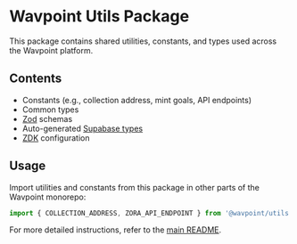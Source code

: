 # Wavpoint Utils Package

This package contains shared utilities, constants, and types used across the Wavpoint platform.

## Contents

- Constants (e.g., collection address, mint goals, API endpoints)
- Common types
- [Zod](https://zod.dev/) schemas
- Auto-generated [Supabase types](https://supabase.com/docs/reference/javascript/typescript-support)
- [ZDK](https://zdk.zora.co/) configuration

## Usage

Import utilities and constants from this package in other parts of the Wavpoint monorepo:

```typescript
import { COLLECTION_ADDRESS, ZORA_API_ENDPOINT } from '@wavpoint/utils';
```

For more detailed instructions, refer to the [main README](../README.md).